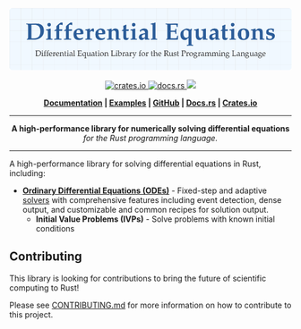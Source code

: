 <p align="center">
  <img src="./assets/logo.svg" width="1000" alt="differential-equations">
</p>

<p align="center">
    <a href="https://crates.io/crates/differential-equations">
        <img src="https://img.shields.io/crates/v/differential-equations.svg?style=flat-square" alt="crates.io">
    </a>
    <a href="https://docs.rs/differential-equations">
        <img src="https://docs.rs/differential-equations/badge.svg" alt="docs.rs">
    </a>
    <a href="https://github.com/Ryan-D-Gast/differential-equations/blob/main/LICENSE">
        <img src="https://img.shields.io/badge/License-Apache%202.0-blue.svg">
    </a>
</p>

<p align="center">
    <strong>
        <a href="./docs/README.md">Documentation</a> |
        <a href="./examples/ode/01_exponential_growth/main.rs">Examples</a> |
        <a href="https://github.com/Ryan-D-Gast/differential-equations"
        >GitHub</a> |
        <a href="https://docs.rs/differential-equations/latest/differential_equations/">Docs.rs</a> |
        <a href="https://crates.io/crates/differential-equations">Crates.io</a>
    </strong>
</p>

-----

<p align="center">
<b>A high-performance library for numerically solving differential equations</b><br>
<i>for the Rust programming language.</i>
</p>

-----

A high-performance library for solving differential equations in Rust, including:

- **[Ordinary Differential Equations (ODEs)](./docs/ode/introduction.md)** - Fixed-step and adaptive [solvers](./docs/ode/introduction.md/#solvers) with comprehensive features including event detection, dense output, and customizable and common recipes for solution output.
    - **Initial Value Problems (IVPs)** - Solve problems with known initial conditions

## Contributing

This library is looking for contributions to bring the future of scientific computing to Rust!

Please see [CONTRIBUTING.md](./CONTRIBUTING.md) for more information on how to contribute to this project.
